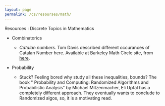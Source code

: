 ```yaml
---
layout: page
permalink: /cs/resourses/math/
---
```


Resources : Discrete Topics in Mathematics

* Combinatorics
	- *Catalan numbers.* Tom Davis described different occurances of Catalan Number here. Available at Barkeley Math Circle site, from [here](http://mathcircle.berkeley.edu/sites/default/files/BMC6/pdf0607/catalan.pdf).

* Probability
    - Stuck? Feeling bored why study all these inequalities, bounds? The book " Probability and Computing: Randomized Algorithms and Probabilistic Analysis" by Michael Mitzenmacher,‎ Eli Upfal has a completely different approach. They eventually wants to conclude to Randomized algos, so, it is a motivating read.